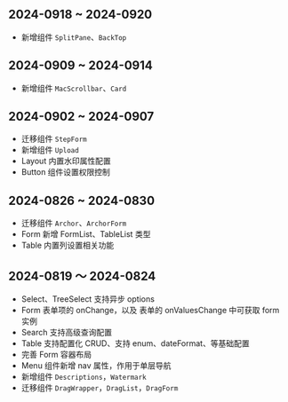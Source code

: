 ## 2024-0918 ~ 2024-0920

- 新增组件 `SplitPane`、`BackTop`

## 2024-0909 ~ 2024-0914

- 新增组件 `MacScrollbar`、`Card`

## 2024-0902 ~ 2024-0907

- 迁移组件 `StepForm`
- 新增组件 `Upload`
- Layout 内置水印属性配置
- Button 组件设置权限控制

## 2024-0826 ~ 2024-0830

- 迁移组件 `Archor`、`ArchorForm`
- Form 新增 FormList、TableList 类型
- Table 内置列设置相关功能

## 2024-0819 ～ 2024-0824

- Select、TreeSelect 支持异步 options
- Form 表单项的 onChange，以及 表单的 onValuesChange 中可获取 form 实例
- Search 支持高级查询配置
- Table 支持配置化 CRUD、支持 enum、dateFormat、等基础配置
- 完善 Form 容器布局
- Menu 组件新增 nav 属性，作用于单层导航
- 新增组件 `Descriptions`，`Watermark`
- 迁移组件 `DragWrapper`，`DragList`，`DragForm`
